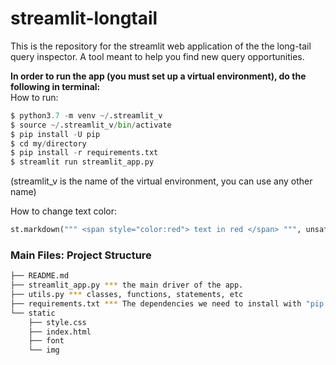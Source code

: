 # streamlit-longtail  
This is the repository for the streamlit web application of the the long-tail query inspector. A tool meant to help you find new query opportunities.  

**In order to run the app (you must set up a virtual environment), do the following in terminal:**  
How to run:
```python
$ python3.7 -m venv ~/.streamlit_v
$ source ~/.streamlit_v/bin/activate
$ pip install -U pip
$ cd my/directory
$ pip install -r requirements.txt
$ streamlit run streamlit_app.py
```
(streamlit_v is the name of the virtual environment, you can use any other name)

How to change text color:
```python
st.markdown(""" <span style="color:red"> text in red </span> """, unsafe_allow_html=True)
```

### Main Files: Project Structure

  ```sh
  ├── README.md
  ├── streamlit_app.py *** the main driver of the app. 
  ├── utils.py *** classes, functions, statements, etc
  ├── requirements.txt *** The dependencies we need to install with "pip install -r requirements.txt"
  └── static
      ├── style.css 
      ├── index.html
      ├── font
      └── img
  ```
    
